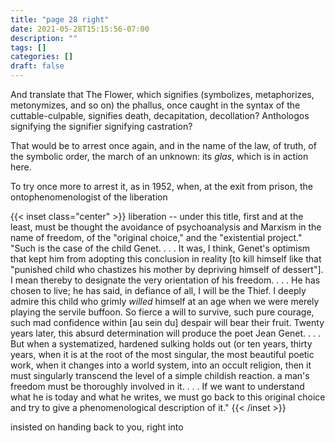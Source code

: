 ```yaml
---
title: "page 28 right"
date: 2021-05-28T15:15:56-07:00
description: ""
tags: []
categories: []
draft: false
---
```


And translate that The Flower, which signifies (symbolizes, metaphorizes, metonymizes, and so on) the phallus, once caught in the syntax of the cuttable-culpable, signifies death, decapitation, decollation? Anthologos signifying the signifier signifying castration?

That would be to arrest once again, and in the name of the law, of truth, of the symbolic order, the march of an unknown: its *glas*, which is in action here.

To try once more to arrest it, as in 1952, when, at the exit from prison, the ontophenomenologist of the liberation

{{< inset class="center" >}}
liberation -- under this title, first and at the least, must be thought the avoidance of psychoanalysis and Marxism in the name of freedom, of the "original choice," and the "existential project." "Such is the case of the child Genet. . . . It was, I think, Genet's optimism that kept him from adopting this conclusion in reality [to kill himself like that "punished child who chastizes his mother by depriving himself of dessert"]. I mean thereby to designate the very orientation of his freedom. . . . He has chosen to live; he has said, in defiance of all, I will be the Thief. I deeply admire this child who grimly *willed* himself at an age when we were merely playing the servile buffoon. So fierce a will to survive, such pure courage, such mad confidence within [au sein du] despair will bear their fruit. Twenty years later, this absurd determination will produce the poet Jean Genet. . . . But when a systematized, hardened sulking holds out (or ten years, thirty years, when it is at the root of the most singular, the most beautiful poetic work, when it changes into a world system, into an occult religion, then it must singularly transcend the level of a simple childish reaction. a man's freedom must be thoroughly involved in it. . . . If we want to understand what he is today and what he writes, we must go back to this original choice and try to give a phenomenological description of it."
{{< /inset >}}

 
insisted on handing back to you, right into